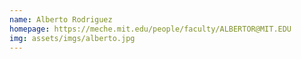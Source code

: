 ```yaml
---
name: Alberto Rodriguez
homepage: https://meche.mit.edu/people/faculty/ALBERTOR@MIT.EDU
img: assets/imgs/alberto.jpg
---
```

